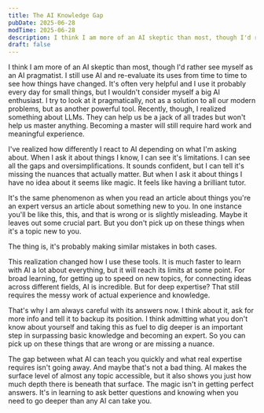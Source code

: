 ```yaml
---
title: The AI Knowledge Gap
pubDate: 2025-06-28
modTime: 2025-06-28
description: I think I am more of an AI skeptic than most, though I'd rather see myself as an AI pragmatist. I still use AI and re-evaluate its uses from time to time to see how things have changed. It's often very helpful and I use it probably every day for small things, but I wouldn't consider myself a big AI enthusiast. I try to look at it pragmatically, not as a solution to all our modern problems, but as another powerful tool. Recently, though, I realized something about LLMs. They can help us be a jack of all trades but won't help us master anything. Becoming a master will still require hard work and meaningful experience.
draft: false
---
```


I think I am more of an AI skeptic than most, though I'd rather see myself as an AI pragmatist. I still use AI and re-evaluate its uses from time to time to see how things have changed. It's often very helpful and I use it probably every day for small things, but I wouldn't consider myself a big AI enthusiast. I try to look at it pragmatically, not as a solution to all our modern problems, but as another powerful tool. Recently, though, I realized something about LLMs. They can help us be a jack of all trades but won't help us master anything. Becoming a master will still require hard work and meaningful experience.

I've realized how differently I react to AI depending on what I'm asking about. When I ask it about things I know, I can see it's limitations. I can see all the gaps and oversimplifications. It sounds confident, but I can tell it's missing the nuances that actually matter. But when I ask it about things I have no idea about it seems like magic. It feels like having a brilliant tutor.

It's the same phenomenon as when you read an article about things you're an expert versus an article about something new to you. In one instance you'll be like this, this, and that is wrong or is slightly misleading. Maybe it leaves out some crucial part. But you don't pick up on these things when it's a topic new to you.

The thing is, it's probably making similar mistakes in both cases.

This realization changed how I use these tools. It is much faster to learn with AI a lot about everything, but it will reach its limits at some point. For broad learning, for getting up to speed on new topics, for connecting ideas across different fields, AI is incredible. But for deep expertise? That still requires the messy work of actual experience and knowledge.

That's why I am always careful with its answers now. I think about it, ask for more info and tell it to backup its position. I think admitting what you don't know about yourself and taking this as fuel to dig deeper is an important step in surpassing basic knowledge and becoming an expert. So you can pick up on these things that are wrong or are missing a nuance.

The gap between what AI can teach you quickly and what real expertise requires isn't going away. And maybe that's not a bad thing. AI makes the surface level of almost any topic accessible, but it also shows you just how much depth there is beneath that surface. The magic isn't in getting perfect answers. It's in learning to ask better questions and knowing when you need to go deeper than any AI can take you.
